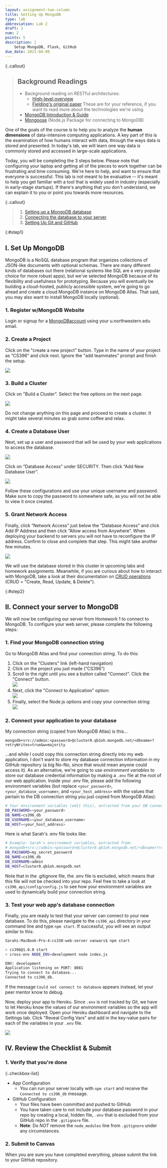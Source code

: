```yaml
---
layout: assignment-two-column
title: Setting Up MongoDB
type: lab
abbreviation: Lab 2
draft: 1
num: 2
points: 5
description: |
    Setup MongoDB, Flask, GitHub
due_date: 2021-04-09
---
```


{:.callout}
> ## Background Readings
> * Background reading on RESTful architectures:
>      * <a href="https://medium.com/extend/what-is-rest-a-simple-explanation-for-beginners-part-1-introduction-b4a072f8740f" target="_blank">High-level overview</a>
>      * <a href="https://www.ics.uci.edu/~fielding/pubs/dissertation/rest_arch_style.htm" target="_blank">Fielding's original paper</a>
> These are for your reference, if you want to read more about the technologies we're using.
> * <a href="https://docs.mongodb.com/manual/introduction/" target="_blank">MongoDB Introduction & Guide</a>
> * <a href="https://mongoosejs.com/docs/" target="_blank">Mongoose</a> (Node.js Package for connecting to MongoDB)

One of the goals of the course is to help you to analyze the **human dimensions** of data-intensive computing applications. A key part of this is the examination of how humans interact with data, through the ways data is stored and presented. In today's lab, we will learn one way data is commonly stored and accessed in large-scale applications.

Today, you will be completing the 3 steps below. Please note that configuring your laptop and getting all of the pieces to work together can be frustrating and time consuming. We're here to help, and want to ensure that everyone is successful. This lab is not meant to be evaluative -- it's meant to help you get familiar with a tool that is widely used in industry (especially in early-stage startups). If there's anything that you don't understand, we can explain it to you or point you towards more resources.

{:.callout}
> 1. <a href="#step1">Setting up a MongoDB database</a>
> 2. <a href="#step2">Connecting the database to your server</a>
> 3. <a href="#step3">Setting Up Git and GitHub</a>

{:#step1}
## I. Set Up MongoDB
MongoDB is a​ ​NoSQL​ database program that organizes collections of JSON-​like documents with optional s​chemas​. There are many different kinds of databases out there (relational systems like SQL are a very popular choice for more robust apps), but we've selected MongoDB because of its flexibility and usefulness for prototyping. Because you will eventually be building a cloud-hosted, publicly accessible system, we're going to go ahead and create a cloud MongoDB instance on MongoDB Atlas. That said, you may also want to install MongoDB locally (optional).

### 1. Register w/MongoDB​ Website
Login or signup for a <a href="https://account.mongodb.com/account/login" target="_blank">MongoDB​ account</a> using your u.northwestern.edu email.

### 2. Create a Project
Click on the "create a new project" button. Type in the name of your project as “CS396” and click next. Ignore the "add teammates" prompt and finish the setup.

<img class="large frame" src="/spring2021/assets/images/lab02/ss1.png" />
   
### 3. Build a Cluster
Click on "Build a Cluster". Select the free options on the next page.

<img class="large frame" src="/spring2021/assets/images/lab02/ss2.png" />

Do not change anything on this page and proceed to create a cluster. It might take several minutes so grab some coffee and relax.

### 4. Create a Database User
Next, set up a user and password that will be used by your web applications to access the database.

<img class="large frame" src="/spring2021/assets/images/lab02/ss3.png" />

Click on “Database Access” under SECURITY. Then click “Add New Database User”.

<img class="large frame" src="/spring2021/assets/images/lab02/ss4.png" />

Follow these configurations and use your unique username and password. Make sure to copy the password to somewhere safe, as you will not be able to view it once created.

### 5. Grant Network Access
Finally, click “Network Access” just below the “Database Access” and click Add IP Address and then click “Allow access from Anywhere”. When deploying your backend to servers you will not have to reconfigure the IP address. Confirm to close and complete that step. This might take another few minutes.

<img class="large frame" src="/spring2021/assets/images/lab02/ss5.png" />
 
We will use the database stored in this cluster in upcoming labs and homework assignments. Meanwhile, if you are curious about how to interact with MongoDB, take a look at their documentation on <a href="https://docs.mongodb.com/manual/crud/" target="_blank">CRUD operations​</a> (CRUD = "Create, Read, Update, & Delete").

{:#step2}
## II. Connect your server to MongoDB

We will now be configuring our server from Homework 1 to connect to MongoDB. To configure your web server, please complete the following steps:

### 1. Find your MongoDB connection string
Go to MongoDB Atlas and find your connection string. To do this:
1. Click on the "Clusters" link (left-hand navigation)
2. Click on the project you just made (“CS396”)
3. Scroll to the right until you see a button called "Connect". Click the "Connect" button.<br><img class="large frame" src="/spring2021/assets/images/lab02/db_connect_1.png" />
4. Next, click the "Connect to Application" option:<br><img class="large frame" src="/spring2021/assets/images/lab02/db_connect_2.png" />
5. Finally, select the Node.js options and copy your connection string:<br><img class="large frame" src="/spring2021/assets/images/lab02/db_connect_3.png" />

### 2. Connect your application to your database
My connection string (copied from MongoDB Atlas) is this...

`mongodb+srv://admin:<password>@cluster0.qb1oh.mongodb.net/<dbname>?retryWrites=true&w=majority`

...and while I could copy this connection string directly into my web application, I don't want to store my database connection information in my GitHub repository (a big No-No, since that would mean anyone could access it). As an alternative, we're going to use _environment variables_ to store our database credential information by making a `.env` file at the root of our web application. Inside your .env file, please add the following environment variables (but replace `<your_password>`, `<your_database_username>`, and `<your_host_address>` with the values that pertain to the DB connection string you just copied from MongoDB Atlas):

```bash
# Your environment variables (edit this), extracted from your DB connection string
DB_PASSWORD=<your_password>
DB_NAME=cs396_db
DB_USERNAME=<your_database_username>
DB_HOST=<your_host_address>
```

Here is what Sarah's .env file looks like:
```bash
# Example: Sarah's environment variables, extracted from:
# mongodb+srv://admin:<password>@cluster0.qb1oh.mongodb.net/<dbname>?retryWrites=true&w=majority
DB_PASSWORD=my_secret_password
DB_NAME=cs396_db
DB_USERNAME=admin
DB_HOST=cluster0.qb1oh.mongodb.net
```

Note that in the .gitignore file, the .env file is excluded, which means that this file will not be checked into your repo. Feel free to take a look at `cs396_api/config/config.js` to see how your environment variables are used to dynamically build your connection string.

### 3. Test your web app's database connection
Finally, you are ready to test that your server can connect to your new database. To do this, please navigate to the `cs396_api` directory in your command line and type `npm start`. If successful, you will see an output similar to this:

```bash
Sarahs-MacBook-Pro-4:cs330-web-server vanwars$ npm start

> cs396@1.0.0 start
> cross-env NODE_ENV=development node index.js

ENV: development
Application listening on PORT: 8081
Trying to connect to database...
Connected to cs396_db.
```

If the message `Could not connect to database` appears instead, let your peer mentor know to debug.

Now, deploy your app to Heroku. Since `.env` is not tracked by Git, we have to let Heroku know the values of our environment variables so the app will work once deployed. Open your Heroku dashboard and navigate to the Settings tab. Click "Reveal Config Vars" and add in the key-value pairs for each of the variables in your `.env` file.

<img class="large frame" src="/spring2021/assets/images/lab02/heroku_env.png"/>

## IV. Review the Checklist & Submit

### 1. Verify that you're done

{:.checkbox-list}
* App Configuration
   * You can run your server locally with `npm start` and receive the `Connected to cs396_db` message.
* GitHub Configuration
   * Your files have been committed and pushed to GitHub
   * You have taken care to not include your database password in your repo by creating a local, hidden file, `.env` that is excluded from your GitHub repo in the `.gitignore` file.
   * __Note__: Do _NOT_ remove the `node_modules` line from `.gitignore` under any circumstances.

### 2. Submit to Canvas

When you are sure you have completed everything, please submit the link to your GitHub repository.
